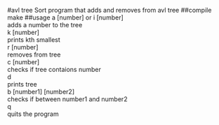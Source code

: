 #avl tree
Sort program that adds and removes from avl tree
##compile
make
##usage
a [number] or i [number]  
adds a number to the tree  
k [number]  
prints kth smallest  
r [number]  
removes from tree  
c [number]  
checks if tree contaions number  
d   
prints tree  
b [number1] [number2]  
checks if between number1 and number2  
q  
quits the program  
